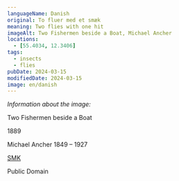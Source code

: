 ```yaml
---
languageName: Danish
original: To fluer med et smæk
meaning: Two flies with one hit
imageAlt: Two Fishermen beside a Boat, Michael Ancher
locations:
  - [55.4034, 12.3406]
tags:
  - insects
  - flies
pubDate: 2024-03-15
modifiedDate: 2024-03-15
image: en/danish
---
```


_Information about the image:_

Two Fishermen beside a Boat

1889

Michael Ancher 1849 – 1927

[SMK](https://open.smk.dk/en/artwork/image/KMS1360?q=two&page=1&filters=image_hq%3Atrue%7Cpublic_domain%3Atrue%7Ccreator_nationality%3Adanish)

Public Domain

